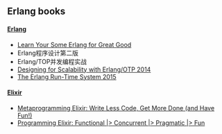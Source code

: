 ## Erlang books

#### [Erlang](http://www.erlang.org/)

* [Learn Your Some Erlang for Great Good](http://learnsomeerlang.com)
* Erlang程序设计第二版
* Erlang/TOP并发编程实战
* [Designing for Scalability with Erlang/OTP 2014](http://shop.oreilly.com/product/0636920024149.do)
* [The Erlang Run-Time System 2015](http://shop.oreilly.com/product/0636920029038.do)


#### [Elixir](http://elixir-lang.org/)

* [Metaprogramming Elixir: Write Less Code, Get More Done (and Have Fun!)](https://pragprog.com/book/cmelixir/metaprogramming-elixir)
* [Programming Elixir: Functional |> Concurrent |> Pragmatic |> Fun](https://pragprog.com/book/elixir/programming-elixir)
